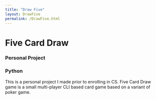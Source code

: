 ```yaml
---
title: "Draw Five"
layout: DrawFive
permalink: /DrawFive.html
---
```




# Five Card Draw
### Personal Project
### Python

This is a personal project I made prior to enrolling in CS. Five Card Draw game is a small multi-player CLI based card game based on a variant of poker game. 

